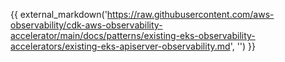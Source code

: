 {{ external_markdown('https://raw.githubusercontent.com/aws-observability/cdk-aws-observability-accelerator/main/docs/patterns/existing-eks-observability-accelerators/existing-eks-apiserver-observability.md', '') }}